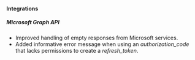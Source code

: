 
#### Integrations
##### Microsoft Graph API
- Improved handling of empty responses from Microsoft services.
- Added informative error message when using an *authorization_code* that lacks permissions to create a *refresh_token*. 
